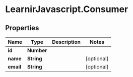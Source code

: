 # LearnirJavascript.Consumer

## Properties

Name | Type | Description | Notes
------------ | ------------- | ------------- | -------------
**id** | **Number** |  | 
**name** | **String** |  | [optional] 
**email** | **String** |  | [optional] 


